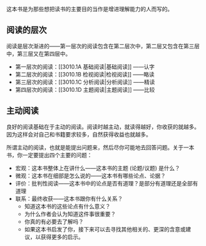 这本书是为那些想把读书的主要目的当作是增进理解能力的人而写的。

## 阅读的层次

阅读是层次渐进的——第一层次的阅读包含在第二层次中，第二层又包含在第三层中，第三层又在第四层中。

- 第一层次的阅读：[[3010.1A 基础阅读|基础阅读]] ——认字
- 第二层次的阅读：[[3010.1B 检视阅读|检视阅读]] ——略读
- 第三层次的阅读：[[3010.1C 分析阅读|分析阅读]] ——精读
- 第四层次的阅读：[[3010.1D 主题阅读|主题阅读]] ——比较

## 主动阅读

良好的阅读基础在于主动的阅读。阅读时越主动，就读得越好，你收获的就越多。因为这样会对自己和书籍要求较多，自然获得收益也就越多。

所谓主动的阅读，也就是能提出问题来，然后尽你可能地去回答问题。关于一本书，你一定要提出四个主要的问题：

- 宏观：这本书整体上在讲什么——这本书的主题 (论题/议题) 是什么？
- 微观：这本书在细部是怎么说的——这本书有哪些论点、论据？
- 评价：批判性阅读——这本书中的论点是否有道理？是部分有道理还是全部有道理
- 联系：最终收获——这本书跟你有什么关系？
	- 知道这本书的这些论点有什么意义？
	- 为什么作者会认为知道这件事很重要？
	- 你真的有必要去了解吗？
	- 如果这本书启发了你，接下来可以去寻找其他相关的、更深的含意或建议，以获得更多的启示。
